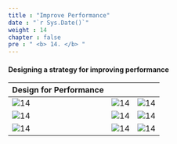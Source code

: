 ```yaml
---
title : "Improve Performance"
date : "`r Sys.Date()`"
weight : 14
chapter : false
pre : " <b> 14. </b> "
---
```



#### Designing a strategy for improving performance

| Design for Performance |  |  |
|---|---| ---|
|![14][1]| ![14][2]| ![14][3]|
|![14][4]| ![14][5]| ![14][6]|
|![14][7]| ![14][8]| ![14][9]|


[1]: /aws-ws/images/14/0/1.png?featherlight=false&width=40pc
[2]: /aws-ws/images/14/0/2.png?featherlight=false&width=40pc
[3]: /aws-ws/images/14/0/3.png?featherlight=false&width=40pc
[4]: /aws-ws/images/14/0/4.png?featherlight=false&width=40pc
[5]: /aws-ws/images/14/0/5.png?featherlight=false&width=40pc
[6]: /aws-ws/images/14/0/6.png?featherlight=false&width=40pc
[7]: /aws-ws/images/14/0/7.png?featherlight=false&width=40pc
[8]: /aws-ws/images/14/0/8.png?featherlight=false&width=40pc
[9]: /aws-ws/images/14/0/9.png?featherlight=false&width=40pc
